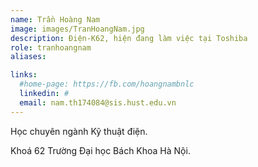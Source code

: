```yaml
---
name: Trần Hoàng Nam
image: images/TranHoangNam.jpg
description: Điện-K62, hiện đang làm việc tại Toshiba
role: tranhoangnam
aliases:

links:
  #home-page: https://fb.com/hoangnambnlc
  linkedin: #
  email: nam.th174084@sis.hust.edu.vn
---
```


Học chuyên ngành Kỹ thuật điện.

Khoá 62 Trường Đại học Bách Khoa Hà Nội.
